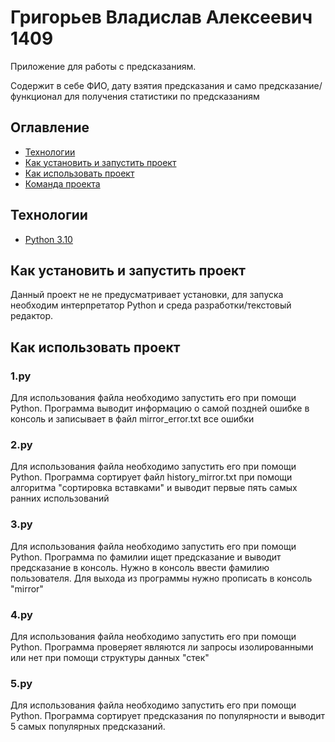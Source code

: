 # Григорьев Владислав Алексеевич 1409
Приложение для работы с предсказаниям.

Содержит в себе ФИО, дату взятия предсказания и само предсказание/функционал для получения статистики по предсказаниям

## Оглавление
- [Технологии](#технологии)
- [Как установить и запустить проект](#как-установить-и-запустить-проект)
- [Как использовать проект](#как-использовать-проект)
- [Команда проекта](#команда-проекта)

## Технологии
- [Python 3.10](https://docs.python.org/3.10/)


## Как установить и запустить проект
Данный проект не не предусматривает установки, для запуска необходим интерпретатор Python и среда разработки/текстовый редактор.

## Как использовать проект

### 1.py
 Для использования файла необходимо запустить его при помощи Python.
 Программа выводит информацию о самой поздней ошибке в консоль и записывает в файл mirror_error.txt все ошибки

### 2.py
Для использования файла необходимо запустить его при помощи Python.
Программа сортирует файл history_mirror.txt при помощи алгоритма "сортировка вставками"
и выводит первые пять самых ранних использований

### 3.py
Для использования файла необходимо запустить его при помощи Python.
Программа по фамилии ищет предсказание и выводит предсказание в консоль.
Нужно в консоль ввести фамилию пользователя. Для выхода из программы нужно прописать в консоль "mirror"

### 4.py
Для использования файла необходимо запустить его при помощи Python.
Программа проверяет являются ли запросы изолированными или нет при помощи структуры данных "стек"

### 5.py
Для использования файла необходимо запустить его при помощи Python.
Программа сортирует предсказания по популярности и выводит 5 самых популярных предсказаний.

